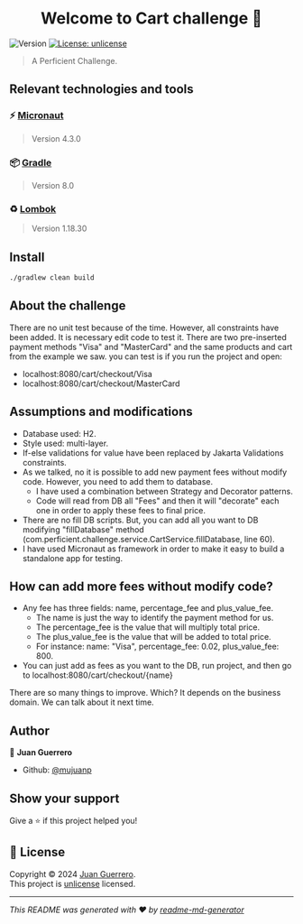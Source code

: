 <h1 align="center">Welcome to Cart challenge 👋</h1>
<p>
  <img alt="Version" src="https://img.shields.io/badge/version-0.1.0-blue.svg?cacheSeconds=2592000" />
  <a href="https://unlicense.org" target="_blank">
    <img alt="License: unlicense" src="https://img.shields.io/badge/License-unlicense-yellow.svg" />
  </a>
</p>

> A Perficient Challenge.

## Relevant technologies and tools

### ⚡️ [Micronaut](https://micronaut.io/)

> Version 4.3.0

### 📦️️ [Gradle](https://gradle.org/)

> Version 8.0

### ♻️ [Lombok](https://projectlombok.org/)

> Version 1.18.30

## Install

```sh
./gradlew clean build
```




## About the challenge

There are no unit test because of the time. However, all constraints have been added. It is necessary edit code to test it.
There are two pre-inserted payment methods "Visa" and "MasterCard" and the same products and cart from the example we saw.
you can test is if you run the project and open:
- localhost:8080/cart/checkout/Visa
- localhost:8080/cart/checkout/MasterCard


## Assumptions and modifications
- Database used: H2.
- Style used: multi-layer.
- If-else validations for value have been replaced by Jakarta Validations constraints.
- As we talked, no it is possible to add new payment fees without modify code. However, you need to add them to database.
  - I have used a combination between Strategy and Decorator patterns.
  - Code will read from DB all "Fees" and then it will "decorate" each one in order to apply these fees to final price.
- There are no fill DB scripts. But, you can add all you want to DB modifying "fillDatabase" method (com.perficient.challenge.service.CartService.fillDatabase, line 60). 
- I have used Micronaut as framework in order to make it easy to build a standalone app for testing.

## How can add more fees without modify code?

- Any fee has three fields: name, percentage_fee and plus_value_fee. 
  - The name is just the way to identify the payment method for us.
  - The percentage_fee is the value that will multiply total price.
  - The plus_value_fee is the value that will be added to total price.
  - For instance: name: "Visa", percentage_fee: 0.02, plus_value_fee: 800.
- You can just add as fees as you want to the DB, run project, and then go to localhost:8080/cart/checkout/{name}



There are so many things to improve. Which? It depends on the business domain. We can talk about it next time.  

## Author

👤 **Juan Guerrero**

* Github: [@mujuanp](https://github.com/mujuanp)

## Show your support

Give a ⭐️ if this project helped you!

## 📝 License

Copyright © 2024 [Juan Guerrero](https://github.com/mujuanp). <br/>
This project is [unlicense](https://unlicense.org) licensed.

***
_This README was generated with ❤️ by [readme-md-generator](https://github.com/kefranabg/readme-md-generator)_

